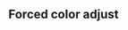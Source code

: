 ## Forced color adjust


<!-- <values.forcedColorAdjust> -->
<!-- </values.forcedColorAdjust> -->


<!-- <variants.forcedColorAdjust> -->
<!-- </variants.forcedColorAdjust> -->
